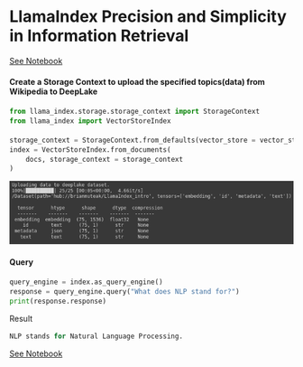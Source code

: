 # LlamaIndex Precision and Simplicity in Information Retrieval

[See Notebook](https://github.com/brianMutea/LlamaIndex-Precision-and-Simplicity-in-Information-Retrieval/blob/main/LlamaIndex_Introduction_Precision_and_Simplicity_in_Information_Retrieval.ipynb)

#### Create a Storage Context to upload the specified topics(data) from Wikipedia to DeepLake
```Python
from llama_index.storage.storage_context import StorageContext
from llama_index import VectorStoreIndex

storage_context = StorageContext.from_defaults(vector_store = vector_store)
index = VectorStoreIndex.from_documents(
    docs, storage_context = storage_context
)
```

![uploading data to deeplake](https://github.com/brianMutea/LlamaIndex-Precision-and-Simplicity-in-Information-Retrieval/blob/main/Screenshot%20from%202024-02-07%2010-47-52.png)

#### Query

```Python
query_engine = index.as_query_engine()
response = query_engine.query("What does NLP stand for?")
print(response.response)
```

Result

```Python
NLP stands for Natural Language Processing.
```

[See Notebook](https://github.com/brianMutea/LlamaIndex-Precision-and-Simplicity-in-Information-Retrieval/blob/main/LlamaIndex_Introduction_Precision_and_Simplicity_in_Information_Retrieval.ipynb)
